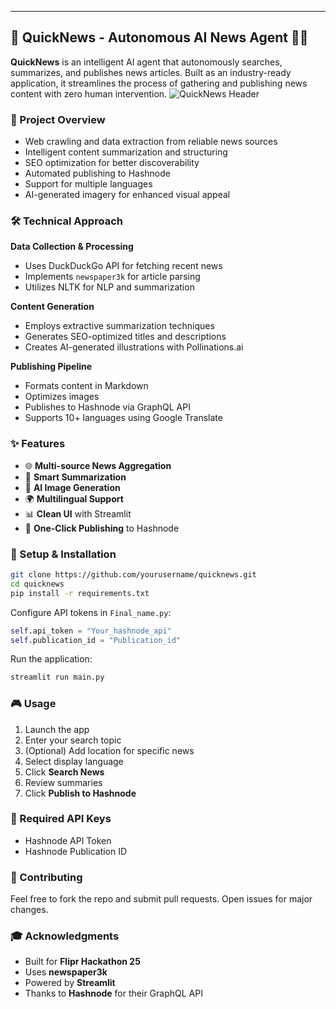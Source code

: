 
---

## 🚀 QuickNews - Autonomous AI News Agent 🤖📰

**QuickNews** is an intelligent AI agent that autonomously searches, summarizes, and publishes news articles. Built as an industry-ready application, it streamlines the process of gathering and publishing news content with zero human intervention.
![QuickNews Header]("C:\Users\saroj\Downloads\ss1.png")

### 🎯 Project Overview
- Web crawling and data extraction from reliable news sources
- Intelligent content summarization and structuring
- SEO optimization for better discoverability
- Automated publishing to Hashnode
- Support for multiple languages
- AI-generated imagery for enhanced visual appeal

### 🛠️ Technical Approach
**Data Collection & Processing**
- Uses DuckDuckGo API for fetching recent news
- Implements `newspaper3k` for article parsing
- Utilizes NLTK for NLP and summarization

**Content Generation**
- Employs extractive summarization techniques
- Generates SEO-optimized titles and descriptions
- Creates AI-generated illustrations with Pollinations.ai

**Publishing Pipeline**
- Formats content in Markdown
- Optimizes images
- Publishes to Hashnode via GraphQL API
- Supports 10+ languages using Google Translate

### ✨ Features
- 🌐 **Multi-source News Aggregation**
- 📝 **Smart Summarization**
- 🎨 **AI Image Generation**
- 🌍 **Multilingual Support**
- 📊 **Clean UI** with Streamlit
- 🚀 **One-Click Publishing** to Hashnode

### 🔧 Setup & Installation
```bash
git clone https://github.com/yourusername/quicknews.git
cd quicknews
pip install -r requirements.txt
```

Configure API tokens in `Final_name.py`:
```python
self.api_token = "Your_hashnode_api"
self.publication_id = "Publication_id"
```

Run the application:
```bash
streamlit run main.py
```

### 🎮 Usage
1. Launch the app
2. Enter your search topic
3. (Optional) Add location for specific news
4. Select display language
5. Click **Search News**
6. Review summaries
7. Click **Publish to Hashnode**

### 🔑 Required API Keys
- Hashnode API Token
- Hashnode Publication ID

### 🤝 Contributing
Feel free to fork the repo and submit pull requests. Open issues for major changes.

### 🎓 Acknowledgments
- Built for **Flipr Hackathon 25**
- Uses **newspaper3k**
- Powered by **Streamlit**
- Thanks to **Hashnode** for their GraphQL API
